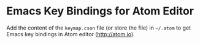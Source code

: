 # Emacs Key Bindings for Atom Editor

Add the content of the `keymap.cson` file (or store the file) in `~/.atom` to get Emacs key bindings in
Atom editor (http://atom.io).
